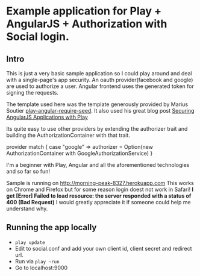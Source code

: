 # Example application for Play + AngularJS + Authorization with Social login.

## Intro

This is just a very basic sample application so I could play around and deal with a single-page's app security.
An oauth provider(facebook and google) are used to authorize a user. Angular frontend uses the generated token for signing the requests.

The template used here was the template generously provided by Marius Soutier [play-angular-require-seed](https://github.com/mariussoutier/play-angular-require-seed).
It also used his great blog post [Securing AngularJS Applications with Play](http://www.mariussoutier.com/blog/2013/07/14/272/)

Its quite easy to use other providers by extending the authorizer trait and building the AuthorizationContainer with that trait. 

provider match
{
   case "google" => authorizer = Option(new                			AuthorizationContainer with GoogleAuthorizationService)
}

I'm a beginner with Play, Angular and all the aforementioned technologies and so far so fun!

Sample is running on http://morning-peak-8327.herokuapp.com
This works on Chrome and Firefox but for some reason login doest not work in Safari!
****I get [Error] Failed to load resource: the server 
responded with a status of 400 (Bad Request)****
I would greatly appreciate it if someone could help me understand why.

## Running the app locally

* `play update`
* Edit to social.conf and add your own client id, client secret and redirect url.
* Run via `play ~run`
* Go to localhost:9000

